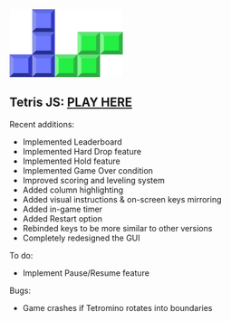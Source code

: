 <img src="img/logo.svg" width="200px">

## Tetris JS: [PLAY HERE](https://tetris.votommy.com)

Recent additions: 
- Implemented Leaderboard
- Implemented Hard Drop feature
- Implemented Hold feature
- Implemented Game Over condition
- Improved scoring and leveling system
- Added column highlighting
- Added visual instructions & on-screen keys mirroring
- Added in-game timer
- Added Restart option
- Rebinded keys to be more similar to other versions
- Completely redesigned the GUI

To do:
- Implement Pause/Resume feature

Bugs:
- Game crashes if Tetromino rotates into boundaries
